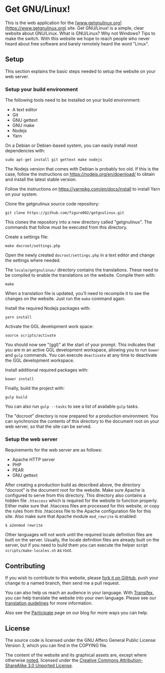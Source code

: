 # Get GNU/Linux!

This is the web application for the
[www.getgnulinux.org](https://www.getgnulinux.org) site. Get GNU/Linux! is a
simple, clear website about GNU/Linux. What is GNU/Linux? Why not Windows? Tips
to make the switch. With this website we hope to reach people who never heard
about free software and barely remotely heard the word "Linux".


## Setup

This section explains the basic steps needed to setup the website on your web
server.

### Setup your build environment

The following tools need to be installed on your build environment:
* A text editor
* Git
* GNU gettext
* GNU make
* Nodejs
* Yarn

On a Debian or Debian-based system, you can easily install most dependencies
with:

    sudo apt-get install git gettext make nodejs

The Nodejs version that comes with Debian is probably too old. If this is the
case, follow the instructions on <https://nodejs.org/en/download/> to obtain
and install the latest stable version.

Follow the instructions on <https://yarnpkg.com/en/docs/install> to install
Yarn on your system.

Clone the getgnulinux source code repository:

    git clone https://github.com/figure002/getgnulinux.git

This clones the repository into a new directory called "getgnulinux". The
commands that follow must be executed from this directory.

Create a settings file:

    make docroot/settings.php

Open the newly created `docroot/settings.php` in a text editor and change the
settings where needed.

The `locale/getgnulinux/` directory contains the translations. These need to
be compiled to enable the translations on the website. Compile them with:

    make

When a translation file is updated, you'll need to recompile it to see the
changes on the website. Just run the `make` command again.

Install the required Nodejs packages with:

    yarn install

Activate the GGL development work space:

    source scripts/activate

You should now see "(ggl)" at the start of your prompt. This indicates that you
are in an active GGL development workspace, allowing you to run `bower` and
`gulp` commands. You can execute `deactivate` at any time to deactivate the GGL
development workspace.

Install additional required packages with:

    bower install

Finally, build the project with:

    gulp build

You can also run `gulp --tasks` to see a list of available `gulp` tasks.

The "docroot" directory is now prepared for a production environment. You can
synchronize the contents of this directory to the document root on your web
server, so that the site can be served.


### Setup the web server

Requirements for the web server are as follows:
* Apache HTTP server
* PHP
* PEAR
* GNU gettext

After creating a production build as described above, the directory "docroot"
is the document root for the website. Make sure Apache is configured to serve
from this directory. This directory also contains a hidden file `.htaccess`
which is required for the website to function properly. Either make sure that
.htaccess files are processed for this website, or copy the rules from this
.htaccess file to the Apache configuration file for this site. Also make sure
that Apache module `mod_rewrite` is enabled:

    $ a2enmod rewrite

Other languages will not work until the required locale definition files are
built on the server. Usually, the locale definition files are already built on
the server, but if you need to build them you can execute the helper script
`scripts/make-locales.sh` as root.


## Contributing

If you wish to contribute to this website, please [fork it on
GitHub](https://github.com/figure002/getgnulinux), push your change to a named
branch, then send me a pull request.

You can also help us reach an audience in your language. With
[Transifex](https://www.transifex.com/serrano/getgnulinux/), you can help
translate the website into your own language. Please see our [translation
guidelines](https://blog.getgnulinux.org/participate/translation/) for more
information.

Also see the [Participate](https://blog.getgnulinux.org/participate/) page on
our blog for more ways you can help.


## License

The source code is licensed under the GNU Affero General Public License Version
3, which you can find in the COPYING file.

The content of the website and its graphical assets are, except where otherwise
[noted](https://www.getgnulinux.org/legal/), licensed under the [Creative
Commons Attribution-ShareAlike 3.0 Unported
License](https://creativecommons.org/licenses/by-sa/3.0/).
